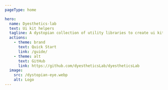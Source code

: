 ```yaml
---
pageType: home

hero:
  name: Dyesthetics-lab
  text: Ui kit helpers
  tagline: A dystopian collection of utility libraries to create ui kits
  actions:
    - theme: brand
      text: Quick Start
      link: /guide/
    - theme: alt
      text: GitHub
      link: https://github.com/dyestheticsLab/dyestheticsLab
  image:
    src: /dystopian-eye.webp
    alt: Logo
---
```

